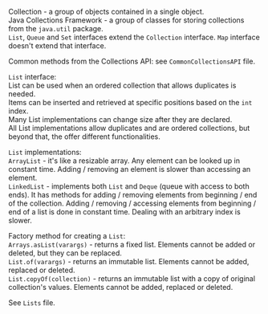 Collection - a group of objects contained in a single object.\
Java Collections Framework - a group of classes for storing collections from the `java.util` package.\
`List`, `Queue` and `Set` interfaces extend the `Collection` interface. `Map` interface doesn't extend that interface.

Common methods from the Collections API: see `CommonCollectionsAPI` file.

`List` interface:\
List can be used when an ordered collection that allows duplicates is needed.\
Items can be inserted and retrieved at specific positions based on the `int` index.\
Many List implementations can change size after they are declared.\
All List implementations allow duplicates and are ordered collections, but beyond that, the offer different functionalities.

`List` implementations:\
`ArrayList` - it's like a resizable array. Any element can be looked up in constant time. Adding / removing an element is 
slower than accessing an element.\
`LinkedList` - implements both `List` and `Deque` (queue with access to both ends). It has methods for adding / removing 
elements from beginning / end of the collection. Adding / removing / accessing elements from beginning / end of a list
is done in constant time. Dealing with an arbitrary index is slower.

Factory method for creating a `List`:\
`Arrays.asList(varargs)` - returns a fixed list. Elements cannot be added or deleted, but they can be replaced.\
`List.of(varargs)` - returns an immutable list. Elements cannot be added, replaced or deleted.\
`List.copyOf(collection)` - returns an immutable list with a copy of original collection's values. 
Elements cannot be added, replaced or deleted.

See `Lists` file.